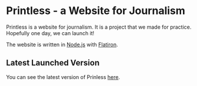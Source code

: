 # Printless - a Website for Journalism

  Printless is a website for journalism. It is a project that we made for practice. Hopefully one day, we can launch it!

  The website is written in [Node.js](http://nodejs.org) with [Flatiron](http://flatironjs.org).


## Latest Launched Version

   You can see the latest version of Prinless [here](http://theprintless.com).
